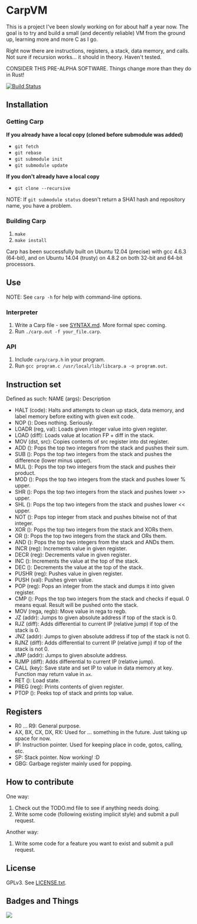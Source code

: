 # CarpVM
This is a project I've been slowly working on for about half a year now. The goal is to try and build a small (and decently reliable) VM from the ground up, learning more and more C as I go.

Right now there are instructions, registers, a stack, data memory, and calls. Not sure if recursion works... it should in theory. Haven't tested.

CONSIDER THIS PRE-ALPHA SOFTWARE. Things change more than they do in Rust!

[![Build Status](https://travis-ci.org/tekknolagi/carp.svg?branch=master)](https://travis-ci.org/tekknolagi/carp)

## Installation

### Getting Carp

**If you already have a local copy (cloned before submodule was added)**

* `git fetch`
* `git rebase`
* `git submodule init`
* `git submodule update`

**If you don't already have a local copy**

* `git clone --recursive`

NOTE: If `git submodule status` doesn't return a SHA1 hash and repository name, you have a problem.

### Building Carp

1. `make`
2. `make install`

Carp has been successfully built on Ubuntu 12.04 (precise) with gcc 4.6.3 (64-bit), and on Ubuntu 14.04 (trusty) on 4.8.2 on both 32-bit and 64-bit processors.

## Use

NOTE: See `carp -h` for help with command-line options.

### Interpreter

1. Write a Carp file - see [SYNTAX.md](http://github.com/tekknolagi/carp/tree/master/SYNTAX.md). More formal spec coming.
2. Run `./carp.out -f your_file.carp`.

### API

1. Include `carp/carp.h` in your program.
2. Run `gcc program.c /usr/local/lib/libcarp.a -o program.out`.

## Instruction set

Defined as such: NAME (args): Description

* HALT (code): Halts and attempts to clean up stack, data memory, and label memory before exiting with given exit code.
* NOP (): Does nothing. Seriously.
* LOADR (reg, val): Loads given integer value into given register.
* LOAD (diff): Loads value at location FP + diff in the stack.
* MOV (dst, src): Copies contents of src register into dst register.
* ADD (): Pops the top two integers from the stack and pushes their sum.
* SUB (): Pops the top two integers from the stack and pushes the difference (lower minus upper).
* MUL (): Pops the top two integers from the stack and pushes their product.
* MOD (): Pops the top two integers from the stack and pushes lower % upper.
* SHR (): Pops the top two integers from the stack and pushes lower >> upper.
* SHL (): Pops the top two integers from the stack and pushes lower << upper.
* NOT (): Pops top integer from stack and pushes bitwise not of that integer.
* XOR (): Pops the top two integers from the stack and XORs them.
* OR (): Pops the top two integers from the stack and ORs them.
* AND (): Pops the top two integers from the stack and ANDs them.
* INCR (reg): Increments value in given register.
* DECR (reg): Decrements value in given register.
* INC (): Increments the value at the top of the stack.
* DEC (): Decrements the value at the top of the stack.
* PUSHR (reg): Pushes value in given register.
* PUSH (val): Pushes given value.
* POP (reg): Pops an integer from the stack and dumps it into given register.
* CMP (): Pops the top two integers from the stack and checks if equal. 0 means equal. Result will be pushed onto the stack.
* MOV (rega, regb): Move value in rega to regb.
* JZ (addr): Jumps to given absolute address if top of the stack is 0.
* RJZ (diff): Adds differential to current IP (relative jump) if top of the stack is 0.
* JNZ (addr): Jumps to given absolute address if top of the stack is not 0.
* RJNZ (diff): Adds differential to current IP (relative jump) if top of the stack is not 0.
* JMP (addr): Jumps to given absolute address.
* RJMP (diff): Adds differential to current IP (relative jump).
* CALL (key): Save state and set IP to value in data memory at key. Function may return value in `ax`.
* RET (): Load state.
* PREG (reg): Prints contents of given register.
* PTOP (): Peeks top of stack and prints top value.

## Registers

* R0 ... R9: General purpose.
* AX, BX, CX, DX, RX: Used for ... something in the future. Just taking up space for now.
* IP: Instruction pointer. Used for keeping place in code, gotos, calling, etc.
* SP: Stack pointer. Now working! :D
* GBG: Garbage register mainly used for popping.

## How to contribute

One way:

1. Check out the TODO.md file to see if anything needs doing.
2. Write some code (following existing implicit style) and submit a pull request.

Another way:

1. Write some code for a feature you want to exist and submit a pull request.

## License

GPLv3. See [LICENSE.txt](http://github.com/tekknolagi/carp/tree/master/LICENSE.txt).

## Badges and Things

![](https://ga-beacon.appspot.com/UA-47678422-4/tekknolagi/carp)
